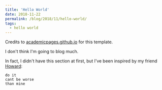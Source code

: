 ```yaml
---
title: 'Hello World'
date: 2018-11-22
permalink: /blog/2018/11/hello-world/
tags:
  - hello world
---
```


Credits to [academicpages.github.io](https://github.com/academicpages/academicpages.github.io) for this template.

I don't think I'm going to blog much.

In fact, I didn't have this section at first, but I've been inspired by my friend [Howard](https://hmclauchlan.com/):

```
do it
cant be worse
than mine
```

